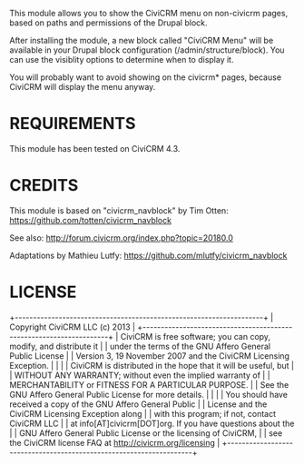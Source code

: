 This module allows you to show the CiviCRM menu on non-civicrm pages,
based on paths and permissions of the Drupal block.

After installing the module, a new block called "CiviCRM Menu" will be
available in your Drupal block configuration (/admin/structure/block).
You can use the visiblity options to determine when to display it.

You will probably want to avoid showing on the civicrm* pages, because
CiviCRM will display the menu anyway.

REQUIREMENTS
============

This module has been tested on CiviCRM 4.3.

CREDITS
=======

This module is based on "civicrm_navblock" by Tim Otten:
https://github.com/totten/civicrm_navblock

See also:
http://forum.civicrm.org/index.php?topic=20180.0

Adaptations by Mathieu Lutfy:
https://github.com/mlutfy/civicrm_navblock

LICENSE
=======

 +--------------------------------------------------------------------+
 | Copyright CiviCRM LLC (c) 2013                                     |
 +--------------------------------------------------------------------+
 | CiviCRM is free software; you can copy, modify, and distribute it  |
 | under the terms of the GNU Affero General Public License           |
 | Version 3, 19 November 2007 and the CiviCRM Licensing Exception.   |
 |                                                                    |
 | CiviCRM is distributed in the hope that it will be useful, but     |
 | WITHOUT ANY WARRANTY; without even the implied warranty of         |
 | MERCHANTABILITY or FITNESS FOR A PARTICULAR PURPOSE.               |
 | See the GNU Affero General Public License for more details.        |
 |                                                                    |
 | You should have received a copy of the GNU Affero General Public   |
 | License and the CiviCRM Licensing Exception along                  |
 | with this program; if not, contact CiviCRM LLC                     |
 | at info[AT]civicrm[DOT]org. If you have questions about the        |
 | GNU Affero General Public License or the licensing of CiviCRM,     |
 | see the CiviCRM license FAQ at http://civicrm.org/licensing        |
 +--------------------------------------------------------------------+

